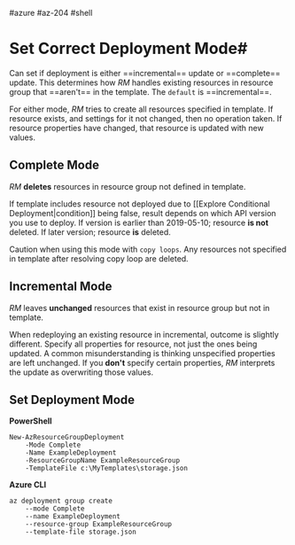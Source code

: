 #azure #az-204 #shell 

# Set Correct Deployment Mode#
Can set if deployment is either ==incremental== update or ==complete== update.
This determines how *RM* handles existing resources in resource group that ==aren't== in the template.
The `default` is ==incremental==.

For either mode, *RM* tries to create all resources specified in template.
If resource exists, and settings for it not changed, then no operation taken.
If resource properties have changed, that resource is updated with new values.

## Complete Mode
*RM* **deletes** resources in resource group not defined in template.

If template includes resource not deployed due to [[Explore Conditional Deployment|condition]] being false, result depends on which API version you use to deploy.
If version is earlier than 2019-05-10; resource **is not** deleted.
If later version; resource **is** deleted.

Caution when using this mode with `copy loops`.
Any resources not specified in template after resolving copy loop are deleted.

## Incremental Mode
*RM* leaves **unchanged** resources that exist in resource group but not in template.

When redeploying an existing resource in incremental, outcome is slightly different.
Specify all properties for resource, not just the ones being updated.
A common misunderstanding is thinking unspecified properties are left unchanged.
If you **don't** specify certain properties, *RM* interprets the update as overwriting those values.

## Set Deployment Mode
**PowerShell**
```shell
New-AzResourceGroupDeployment 
	-Mode Complete 
	-Name ExampleDeployment 
	-ResourceGroupName ExampleResourceGroup 
	-TemplateFile c:\MyTemplates\storage.json
```

**Azure CLI**
```shell
az deployment group create
	--mode Complete
	--name ExampleDeployment
	--resource-group ExampleResourceGroup
	--template-file storage.json
```